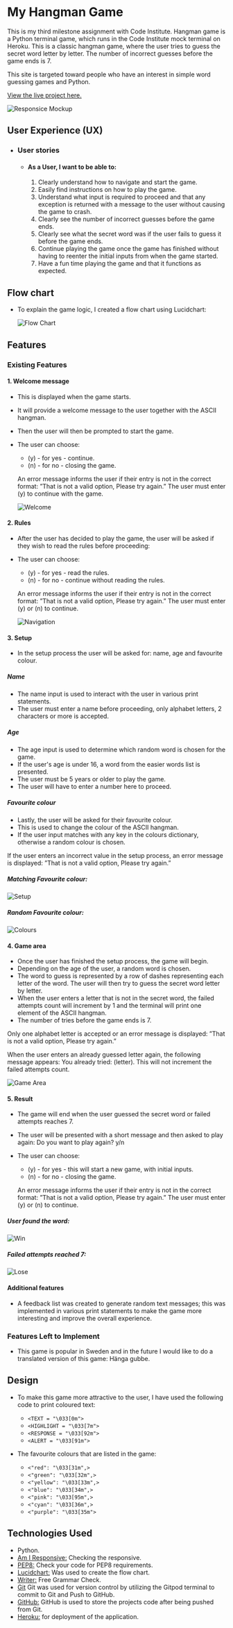 # My Hangman Game

This is my third milestone assignment with Code Institute. Hangman game is a Python terminal game, which runs in the Code Institute mock terminal on Heroku.
This is a classic hangman game, where the user tries to guess the secret word letter by letter.
The number of incorrect guesses before the game ends is 7.

This site is targeted toward people who have an interest in simple word guessing games and Python.

[View the live project here.](https://hangman-game-mittnamnkenny.herokuapp.com/)

![Responsice Mockup](documentation/design.png)

##  User Experience (UX)

- ### User stories

    -   #### As a User, I want to be able to:

        1. Clearly understand how to navigate and start the game.
        2. Easily find instructions on how to play the game.
        3. Understand what input is required to proceed and that any exception is returned with a message to the user without causing the game to crash.
        4. Clearly see the number of incorrect guesses before the game ends.
        5. Clearly see what the secret word was if the user fails to guess it before the game ends.
        6. Continue playing the game once the game has finished without having to reenter the initial inputs from when the game started.
        7. Have a fun time playing the game and that it functions as expected.

## Flow chart
  - To explain the game logic, I created a flow chart using Lucidchart:

    ![Flow Chart](documentation/flow.png)

## Features

### Existing Features

#### 1. Welcome message

  - This is displayed when the game starts.
  - It will provide a welcome message to the user together with the ASCII hangman.
  - Then the user will then be prompted to start the game.

  - The user can choose: 
      - (y) - for yes - continue.
      - (n) - for no - closing the game.

    An error message informs the user if their entry is not in the correct format: ”That is not a valid option, Please try again.” The user must enter (y) to continue with the game.

    ![Welcome](documentation/welcome.png)

#### 2. Rules

  - After the user has decided to play the game, the user will be asked if they wish to read the rules before proceeding:

  - The user can choose: 
      - (y) - for yes - read the rules. 
      - (n) - for no - continue without reading the rules.

    An error message informs the user if their entry is not in the correct format: ”That is not a valid option, Please try again.” The user must enter (y) or (n) to continue.

    ![Navigation](documentation/rules.png)

#### 3. Setup

  - In the setup process the user will be asked for: name, age and favourite colour.
  ##### Name
  - The name input is used to interact with the user in various print statements.
  - The user must enter a name before proceeding, only alphabet letters, 2 characters or more is accepted.
  ##### Age
  - The age input is used to determine which random word is chosen for the game.
  - If the user's age is under 16, a word from the easier words list is presented.
  - The user must be 5 years or older to play the game.
  - The user will have to enter a number here to proceed.
  ##### Favourite colour
  - Lastly, the user will be asked for their favourite colour.
  - This is used to change the colour of the ASCII hangman.
  - If the user input matches with any key in the colours dictionary, otherwise a random colour is chosen.

  If the user enters an incorrect value in the setup process, an error message is displayed: ”That is not a valid option, Please try again.”

##### Matching Favourite colour:
![Setup](documentation/setup.png)

##### Random Favourite colour:
![Colours](documentation/colours.png)

#### 4. Game area

  - Once the user has finished the setup process, the game will begin. 
  - Depending on the age of the user, a random word is chosen.
  - The word to guess is represented by a row of dashes representing each letter of the word. The user will then try to guess the secret word letter by letter.
  - When the user enters a letter that is not in the secret word, the failed attempts count will increment by 1 and the terminal will print one element of the ASCII hangman.
  - The number of tries before the game ends is 7.

Only one alphabet letter is accepted or an error message is displayed: ”That is not a valid option, Please try again.”

When the user enters an already guessed letter again, the following message appears: You already tried: (letter). This will not increment the failed attempts count.
 
![Game Area](documentation/game.png)

#### 5. Result

  - The game will end when the user guessed the secret word or failed attempts reaches 7.
  - The user will be presented with a short message and then asked to play again: Do you want to play again? y/n

  - The user can choose: 
      - (y) - for yes - this will start a new game, with initial inputs.
      - (n) - for no - closing the game.

    An error message informs the user if their entry is not in the correct format: ”That is not a valid option, Please try again.” The user must enter (y) or (n) to continue.

##### User found the word:
![Win](documentation/win.png)

##### Failed attempts reached 7:
![Lose](documentation/lose.png)

#### Additional features

  - A feedback list was created to generate random text messages; this was implemented in various print statements to make the game more interesting and improve the overall experience.

### Features Left to Implement

- This game is popular in Sweden and in the future I would like to do a translated version of this game: Hänga gubbe.

## Design

- To make this game more attractive to the user, I have used the following code to print coloured text:

  - `<TEXT = "\033[0m">`
  - `<HIGHLIGHT = "\033[7m">`
  - `<RESPONSE = "\033[92m">`
  - `<ALERT = "\033[91m">`

- The favourite colours that are listed in the game:

  -  `<"red": "\033[31m",>`
  -  `<"green": "\033[32m",>`
  -  `<"yellow": "\033[33m",>`
  -  `<"blue": "\033[34m",>`
  -  `<"pink": "\033[95m",>`
  -  `<"cyan": "\033[36m",>`
  -  `<"purple": "\033[35m">`

## Technologies Used

- Python.
- [Am I Responsive:](http://ami.responsivedesign.is) Checking the responsive.
- [PEP8:](http://pep8online.com/) Check your code for PEP8 requirements.
- [Lucidchart:](https://www.lucidchart.com/pages/) Was used to create the flow chart.
- [Writer:](https://writer.com/grammar-checker/) Free Grammar Check.
- [Git](https://git-scm.com/) Git was used for version control by utilizing the Gitpod terminal to commit to Git and Push to GitHub.
- [GitHub:](https://github.com/) GitHub is used to store the projects code after being pushed from Git.
- [Heroku:](https://dashboard.heroku.com/) for deployment of the application.